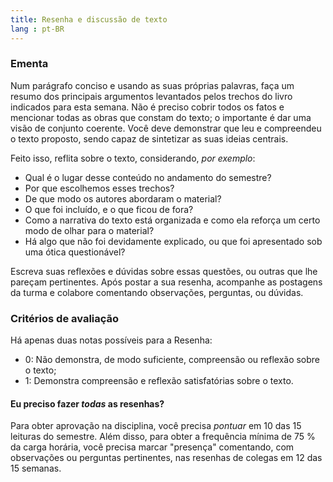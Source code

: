 ```yaml
---
title: Resenha e discussão de texto
lang : pt-BR
---
```


### Ementa ###

Num parágrafo conciso e usando as suas próprias palavras, faça um resumo
dos principais argumentos levantados pelos trechos do livro indicados
para esta semana. Não é preciso cobrir todos os fatos e mencionar todas
as obras que constam do texto; o importante é dar uma visão de conjunto
coerente. Você deve demonstrar que leu e compreendeu o texto proposto,
sendo capaz de sintetizar as suas ideias centrais.

Feito isso, reflita sobre o texto, considerando, *por exemplo*:

- Qual é o lugar desse conteúdo no andamento do semestre?
- Por que escolhemos esses trechos?
- De que modo os autores abordaram o material?
- O que foi incluído, e o que ficou de fora?
- Como a narrativa do texto está organizada e como ela reforça um certo
  modo de olhar para o material?
- Há algo que não foi devidamente explicado, ou que foi apresentado sob
  uma ótica questionável?

Escreva suas reflexões e dúvidas sobre essas questões, ou outras que lhe
pareçam pertinentes. Após postar a sua resenha, acompanhe as postagens
da turma e colabore comentando observações, perguntas, ou dúvidas.

### Critérios de avaliação ###

Há apenas duas notas possíveis para a Resenha:

- 0: Não demonstra, de modo suficiente, compreensão ou reflexão sobre o
  texto;
- 1: Demonstra compreensão e reflexão satisfatórias sobre o texto.

#### Eu preciso fazer *todas* as resenhas? ####

Para obter aprovação na disciplina, você precisa *pontuar* em 10 das 15
leituras do semestre. Além disso, para obter a frequência mínima de 75 %
da carga horária, você precisa marcar "presença" comentando, com
observações ou perguntas pertinentes, nas resenhas de colegas em 12 das
15 semanas.


